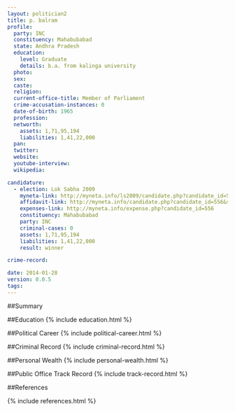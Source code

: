 ```yaml
---
layout: politician2
title: p. balram
profile: 
  party: INC
  constituency: Mahabubabad
  state: Andhra Pradesh
  education: 
    level: Graduate
    details: b.a. from kalinga university
  photo: 
  sex: 
  caste: 
  religion: 
  current-office-title: Member of Parliament
  crime-accusation-instances: 0
  date-of-birth: 1965
  profession: 
  networth: 
    assets: 1,71,95,194
    liabilities: 1,41,22,000
  pan: 
  twitter: 
  website: 
  youtube-interview: 
  wikipedia: 

candidature: 
  - election: Lok Sabha 2009
    myneta-link: http://myneta.info/ls2009/candidate.php?candidate_id=556
    affidavit-link: http://myneta.info/candidate.php?candidate_id=556&scan=original
    expenses-link: http://myneta.info/expense.php?candidate_id=556
    constituency: Mahabubabad 
    party: INC
    criminal-cases: 0
    assets: 1,71,95,194
    liabilities: 1,41,22,000
    result: winner 

crime-record: 

date: 2014-01-28
version: 0.0.5
tags: 
---
```

##Summary


##Education
{% include education.html %}


##Political Career
{% include political-career.html %}


##Criminal Record
{% include criminal-record.html %}


##Personal Wealth
{% include personal-wealth.html %}


##Public Office Track Record
{% include track-record.html %}


##References


{% include references.html %}